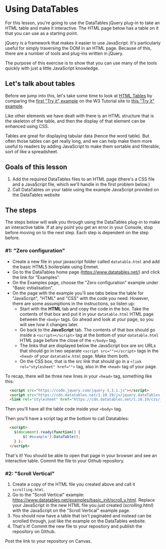 # Using DataTables

For this lesson, you're going to use the DataTables jQuery plug-in to take an HTML table and make it interactive. The HTML page below has a table on it that you can use as a starting point.

jQuery is a framework that makes it easier to use JavaScript. It's particularly useful for simply traversing the DOM in an HTML page. Because of this, there are a number of tools and plug-ins written in jQuery.

The purpose of this exercise is to show that you can use many of the tools quickly with just a little JavaScript knowledge.

## Let's talk about tables

Before we jump into this, let's take some time to look at [HTML Tables](https://www.w3schools.com/html/html_tables.asp) by comparing the [first "Try it" example](https://www.w3schools.com/html/tryit.asp?filename=tryhtml_table) on the W3 Tutorial site to [this "Try it" example](https://www.w3schools.com/html/tryit.asp?filename=tryhtml_table_headings_left).

Like other elements we have dealt with there is an HTML structure that is the skeleton of the table, and then the display of that element can be enhanced using CSS.

Tables are great for displaying tabular data (hence the word table). But often those tables can get really long, and we can help make them more useful to readers by adding JavaScript to make them sortable and filterable, sort of like a spreadsheet.

## Goals of this lesson

1. Add the required DataTables files to an HTML page (there's a CSS file and a JavaScript file, which we'll handle in the first problem below.)
2. Call DataTables on your table using the example JavaScript provided on the DataTables website

## The steps

The steps below will walk you through using the DataTables plug-in to make an interactive table. If at any point you get an error in your Console, stop before moving on to the next step. Each step is dependent on the step before.

### #1: "Zero configuration"

- Create a new file in your javascript folder called `datatable.html` and add the basic HTML5 boilerplate using Emmet.
- Go to the DataTables home page (https://www.datatables.net/) and click the link for "Examples".
- On the Examples page, choose the "Zero configuration" example under "Basic initialisation".
- On the page with the example you'll see tabs below the table for "JavaScript", "HTML" and "CSS" with the code you need. However, there are some assumptions in the instructions, so listen up:
    + Start with the **HTML** tab and copy the code in the box. Take the contents of that box and put it in your `datatable.html` HTML page between the `<body>` tags. Go ahead and look at your page, so you will see how it changes later.
    + Go back to the **JavaScript** tab. The contents of that box should go inside a `<script></script>` tag at the bottom of your `datatable.html` HTML page before the close of the `</body>` tag.
    + The links that are displayed below the JavaScript box are src URLs that should go in two separate `<script src=""></script>` tags in the `<head>` of your `datatable.html` page. Make them both.
    + On the CSS box, that is the src link that should go in a `<link rel="stylesheet" href="">` tag, also in the `<head>` tag of your page.

To recap, there will be three new lines in your `<head>` tag, something like this:

```html
  <script src="https://code.jquery.com/jquery-3.3.1.js"></script>
  <script src="https://cdn.datatables.net/1.10.19/js/jquery.dataTables.min.js"></script>
  <link rel="stylesheet" href="https://cdn.datatables.net/1.10.19/css/jquery.dataTables.min.css">
```

Then you'll have all the table code inside your `<body>` tag.

Then you'll have a script tag at the bottom to call Datatables:

```html
  <script>
    $(document).ready(function() {
        $('#example').DataTable();
    } );
  </script>
```

That's it! You should be able to open that page in your browser and see an interactive table. Commit the file to your Github repository.

### #2: "Scroll Vertical"

1. Create a copy of the HTML file you created above and call it `scrolling.html`. 
2. Go to the "Scroll Vertical" example: https://www.datatables.net/examples/basic_init/scroll_y.html. Replace your JavaScript in the new HTML file you just created (_scrolling.html_) with the JavaScript on the "Scroll Vertical" example page.
3. You should now have a table that isn't paginated and instead can be scrolled through, just like the example on the DataTables website.
3. That's it! Commit the new file to your repository and publish the repository on Github.

Post the link to your repository on Canvas.